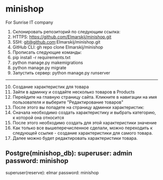 # minishop
For Sunrise IT company
1. Склонировать репозиторий по следующим ссылка:
2. HTTPS: https://github.com/Elmarskij/minishop.git
3. SSH: git@github.com:Elmarskij/minishop.git
4. GitHub CLI: gh repo clone Elmarskij/minishop
5. Прописать следующие команды:
6. pip install -r requirements.txt
7. python manage.py makemigrations
8. python manage.py migrate
9. Запустить сервер: python manage.py runserver
--------------------------------------------------  
10.  Создание характеристик для товара
11. Зайти в админку и создайте несколько товаров в Products
12. Перейдите на главную страницу сайта. Кликните в навигации на имя пользователя и выберите "Редактирование товаров"
13. После этого вы попадете на страницу админки характеристик:
14. Сначала необходимо создать характеристику и выбрать категорию, к которой она относится
15. После этого необходимо создать для этой характеристики значение
16. Как только все вышеперечисленное сделали, можно переходить к следующей ссылке - создание характеристики для самого товара.
17. Далее можно будет редактировать характеристики товара.

Postgre(minishop_db):
superuser: admin
password: minishop
-----------------
superuser(reserve): elmar
password: minishop
